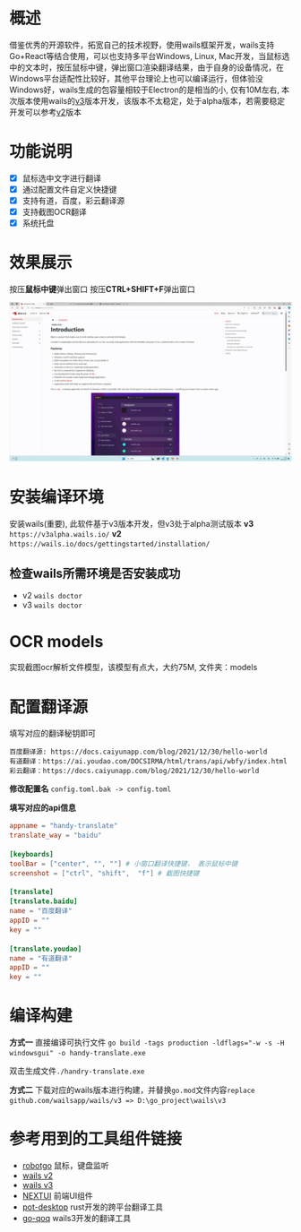 # 概述
借鉴优秀的开源软件，拓宽自己的技术视野，使用wails框架开发，wails支持Go+React等结合使用，可以也支持多平台Windows, Linux, Mac开发，当鼠标选中的文本时，按压鼠标中键，弹出窗口渲染翻译结果，由于自身的设备情况，在Windows平台适配性比较好，其他平台理论上也可以编译运行，但体验没Windows好，wails生成的包容量相较于Electron的是相当的小, 仅有10M左右, 本次版本使用wails的[v3](https://v3alpha.wails.io/)版本开发，该版本不太稳定，处于alpha版本，若需要稳定开发可以参考[v2](https://wails.io/)版本

# 功能说明
- [X] 鼠标选中文字进行翻译
- [X] 通过配置文件自定义快捷键
- [X] 支持有道，百度，彩云翻译源
- [X] 支持截图OCR翻译
- [X] 系统托盘
  
# 效果展示
按压**鼠标中键**弹出窗口
按压**CTRL+SHIFT+F**弹出窗口

![示例视频](https://raw.githubusercontent.com/byzze/oss/main/handly-translate/effect.gif)

# 安装编译环境
安装wails(重要), 此软件基于v3版本开发，但v3处于alpha测试版本
**v3**
`https://v3alpha.wails.io/`
**v2**
`https://wails.io/docs/gettingstarted/installation/`


## 检查wails所需环境是否安装成功
- v2 `wails doctor`
- v3 `wails doctor`

# OCR models
实现截图ocr解析文件模型，该模型有点大，大约75M, 文件夹：models

# 配置翻译源
填写对应的翻译秘钥即可
```text
百度翻译源: https://docs.caiyunapp.com/blog/2021/12/30/hello-world
有道翻译：https://ai.youdao.com/DOCSIRMA/html/trans/api/wbfy/index.html
彩云翻译：https://docs.caiyunapp.com/blog/2021/12/30/hello-world
```

**修改配置名**
`config.toml.bak -> config.toml`

**填写对应的api信息**
```toml
appname = "handy-translate"
translate_way = "baidu"

[keyboards] 
toolBar = ["center", "", ""] # 小窗口翻译快捷键， 表示鼠标中键
screenshot = ["ctrl", "shift",  "f"] # 截图快捷键

[translate]
[translate.baidu]
name = "百度翻译"
appID = ""
key = ""

[translate.youdao]
name = "有道翻译"
appID = ""
key = ""
```

# 编译构建

**方式一**
直接编译可执行文件
`go build -tags production -ldflags="-w -s -H windowsgui" -o handy-translate.exe` 

双击生成文件`./handry-translate.exe`

**方式二**
下载对应的wails版本进行构建，并替换`go.mod`文件内容`replace github.com/wailsapp/wails/v3 => D:\go_project\wails\v3`

# 参考用到的工具组件链接
- [robotgo](https://github.com/go-vgo/robotgo) 鼠标，键盘监听
- [wails v2](https://wails.io)
- [wails v3](https://v3alpha.wails.io/)
- [NEXTUI](https://nextui.org/) 前端UI组件
- [pot-desktop](https://github.com/pot-app/pot-desktop) rust开发的跨平台翻译工具
- [go-qoq](https://github.com/duolabmeng6/go-qoq) wails3开发的翻译工具